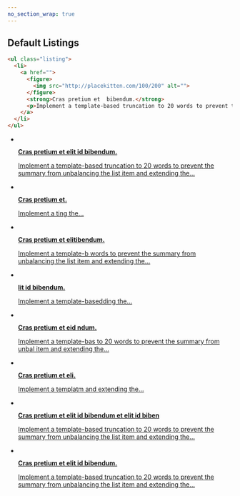 ```yaml
---
no_section_wrap: true
---
```

<section><h2 id="normal">Default Listings</h2></section>

```html
<ul class="listing">
  <li>
    <a href="">
      <figure>
        <img src="http://placekitten.com/100/200" alt="">
      </figure>
      <strong>Cras pretium et  bibendum.</strong>
      <p>Implement a template-based truncation to 20 words to prevent the summary from unbalancingm and extending the&hellip;</p>
    </a>
  </li>
</ul>
```

<ul class="listing">
  <li>
    <a href="">
      <figure>
        <img src="http://placekitten.com/g/400/300" alt="">
      </figure>
      <strong>Cras pretium et elit id bibendum.</strong>
      <p>Implement a template-based truncation to 20 words to prevent the summary from unbalancing the list item and extending the&hellip;</p>
    </a>
  </li>
  <li>
    <a href="">
      <figure>
        <img src="http://placekitten.com/g/400/300" alt="">
      </figure>
      <strong>Cras pretium et.</strong>
      <p>Implement a ting the&hellip;</p>
    </a>
  </li>
  <li>
    <a href="">
      <figure>
        <img src="http://placekitten.com/g/400/300" alt="">
      </figure>
      <strong>Cras pretium et elitibendum.</strong>
      <p>Implement a template-b words to prevent the summary from unbalancing the list item and extending the&hellip;</p>
    </a>
  </li>
  <li>
    <a href="">
      <figure>
        <img src="http://placekitten.com/g/400/300" alt="">
      </figure>
      <strong>lit id bibendum.</strong>
      <p>Implement a template-basedding the&hellip;</p>
    </a>
  </li>
  <li>
    <a href="">
      <figure>
        <img src="http://placekitten.com/g/400/300" alt="">
      </figure>
      <strong>Cras pretium et eid ndum.</strong>
      <p>Implement a template-bas to 20 words to prevent the summary from unbal item and extending the&hellip;</p>
    </a>
  </li>
  <li>
    <a href="">
      <figure>
        <img src="http://placekitten.com/g/400/300" alt="">
      </figure>
      <strong>Cras pretium et eli.</strong>
      <p>Implement a templatm and extending the&hellip;</p>
    </a>
  </li>
  <li>
    <a href="">
      <figure>
        <img src="http://placekitten.com/g/400/300" alt="">
      </figure>
      <strong>Cras pretium et elit id bibendum  et elit id biben</strong>
      <p>Implement a template-based truncation to 20 words to prevent the summary from unbalancing the list item and extending the&hellip;</p>
    </a>
  </li>
  <li>
    <a href="">
      <figure>
        <img src="http://placekitten.com/g/400/300" alt="">
      </figure>
      <strong>Cras pretium et elit id bibendum.</strong>
      <p>Implement a template-based truncation to 20 words to prevent the summary from unbalancing the list item and extending the&hellip;</p>
    </a>
  </li>
</ul>
